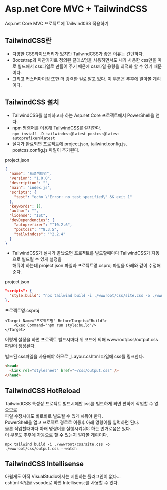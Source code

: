 # Asp.net Core MVC + TailwindCSS
Asp.net Core MVC 프로젝트에 TailwindCSS 적용하기
<br />

## TailwindCSS란
- 다양한 CSS라이브러리가 있지만 TailwindCSS가 좋은 이유는 간단하다.
- Bootstrap과 마찬가지로 정의된 클래스명을 사용하면서도 내가 사용한 css만을 따로 빌드해서
css파일로 만들어 주기 때문에 css파일 용량을 최적화 할 수 있기 때문이다.
- 그리고 커스터마이징 또한 더 강력한 걸로 알고 있다. 이 부분은 추후에 알아볼 계획이다.

## TailwindCSS 설치
- TailwindCSS를 설치하고자 하는 Asp.net Core 프로젝트에서 PowerShell을 연다.
- npm 명령어를 이용해 TailwindCSS를 설치한다.<br />
`npm install -D tailwindcss@latest postcss@latest autoprefixer@latest`
- 설치가 완료되면 프로젝트에 project.json, tailwind.config.js, postcss.config.js 파일이 추가된다.

project.json
```json
{
  "name": "프로젝트명",
  "version": "1.0.0",
  "description": "",
  "main": "index.js",
  "scripts": {
    "test": "echo \"Error: no test specified\" && exit 1"
  },
  "keywords": [],
  "author": "",
  "license": "ISC",
  "devDependencies": {
    "autoprefixer": "^10.2.6",
    "postcss": "^8.3.5",
    "tailwindcss": "^2.2.4"
  }
}
``` 

- TailwindCSS가 설치가 끝났으면 프로젝트를 빌드할때마다 TailwindCSS가 자동으로 빌드될 수 있게 설정을<br />
해줘야 하는데 project.json 파일과 프로젝트명.csproj 파일을 아래와 같이 수정해준다.

project.json
```json
"scripts": {
  "style:build": "npx tailwind build -i ./wwwroot/css/site.css -o ./wwwroot/css/output.css"
},
```

프로젝트명.csproj
```csproj
<Target Name="프로젝트명" BeforeTargets="Build">
    <Exec Command="npm run style:build"/>
</Target>
```
이렇게 설정을 하면 프로젝트 빌드시마다 위 코드에 의해 wwwroot/css/output.css 파일이 생성된다.

빌드된 css파일을 사용해야 하므로 _Layout.cshtml 파일에 css를 링크한다.
```html
<head>
  <link rel="stylesheet" href="~/css/output.css" />
</head>
```

## TailwindCSS HotReload 
TailwindCSS 특성상 프로젝트 빌드시에만 css를 빌드하게 되면 편하게 작업할 수 없으므로<br />
파일 수정시에도 바로바로 빌드될 수 있게 해줘야 한다.<br />
PowerShell을 열고 프로젝트 경로로 이동후 아래 명령어를 입력하면 된다.<br />
물론 작업할때마다 아래 명령어를 실행시켜줘야 하는 번거로움은 있다.<br />
이 부분도 추후에 자동으로 할 수 있는지 알아볼 계획이다.
```npm
npx tailwind build -i ./wwwroot/css/site.css -o ./wwwroot/css/output.css --watch
```


## TailwindCSS Intellisense
아쉽게도 아직 VisualStudio에서는 지원하는 플러그인이 없다...<br />
cshtml 작업을 vscode로 하면 Intellisense를 사용할 수 있다.


